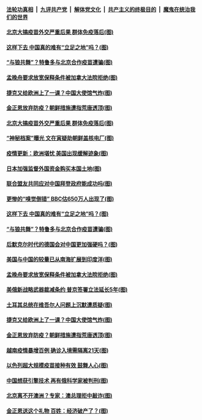 

####  [法轮功真相](../../../../basic/blob/master/README.md?t=02010701) &nbsp;|&nbsp; [九评共产党](../../../../9ping.md/blob/master/README.md?t=02010701) &nbsp;|&nbsp; [解体党文化](../../../../jtdwh.md/blob/master/README.md?t=02010701)  &nbsp;|&nbsp; [共产主义的终极目的](../../../../gczydzjmd.md/blob/master/README.md?t=02010701) &nbsp;|&nbsp; [魔鬼在统治我们的世界](../../../../mgztzwmdsj.md/blob/master/README.md?t=02010701) 

#### [北京大搞疫苗外交严重后果 群体免疫落后(图)](../pages/p9/960909.md?t=02010701) 

#### [这样下去 中国真的难有“立足之地”吗？(图)](../pages/p9/960886.md?t=02010701) 

#### [“与狼共舞”？特鲁多与北京合作疫苗遭骗(图)](../pages/p9/960740.md?t=02010701) 

#### [孟晚舟要求放宽保释条件被加拿大法院拒绝(图)](../pages/p9/960799.md?t=02010701) 

#### [捷克又给欧洲上了一课？中国大使馆气炸(图)](../pages/p9/960739.md?t=02010701) 

#### [金正恩放弃防疫？朝鲜措施遭指荒唐透顶(图)](../pages/p9/960610.md?t=02010701) 

#### [北京大搞疫苗外交严重后果 群体免疫落后(图)](../pages/p9/960909.md?t=02010701) 

#### [“神秘档案”曝光 文在寅疑助朝鲜盖核电厂(图)](../pages/p9/960841.md?t=02010701) 

#### [疫情更新：欧洲堪忧 美国出现缓解迹象(图)](../pages/p9/960895.md?t=02010701) 

#### [日本加强监督外国资金购买本国土地(图)](../pages/p9/960848.md?t=02010701) 

#### [联合盟友共同应对中国拜登政府能成功吗(图)](../pages/p9/960892.md?t=02010701) 

#### [更惨的“嗅觉倒错” BBC估650万人出现了(图)](../pages/p9/960846.md?t=02010701) 

#### [这样下去 中国真的难有“立足之地”吗？(图)](../pages/p9/960886.md?t=02010701) 

#### [“与狼共舞”？特鲁多与北京合作疫苗遭骗(图)](../pages/p9/960740.md?t=02010701) 

#### [后默克尔时代的德国会对中国更加强硬吗？(图)](../pages/p9/960802.md?t=02010701) 

#### [美国与中国的较量已从南海扩展到印度洋(图)](../pages/p9/960801.md?t=02010701) 

#### [孟晚舟要求放宽保释条件被加拿大法院拒绝(图)](../pages/p9/960799.md?t=02010701) 

#### [美俄新战略武器裁减条约 普京签署立法延长5年(图)](../pages/p9/960797.md?t=02010701) 

#### [土耳其总统在维吾尔人问题上沉默遭质疑(图)](../pages/p9/960796.md?t=02010701) 

#### [捷克又给欧洲上了一课？中国大使馆气炸(图)](../pages/p9/960739.md?t=02010701) 

#### [金正恩放弃防疫？朝鲜措施遭指荒唐透顶(图)](../pages/p9/960610.md?t=02010701) 

#### [越南疫情暴增百例 确诊入境需隔离21天(图)](../pages/p9/960678.md?t=02010701) 

#### [以色列超大规模疫苗接种有效 鼓舞人心(图)](../pages/p9/960677.md?t=02010701) 

#### [中国想获引擎技术 再有俄科学家被判刑(图)](../pages/p9/960675.md?t=02010701) 

#### [北京离不开澳洲？专家：澳总理拒中敲诈(图)](../pages/p9/960612.md?t=02010701) 

#### [金正恩送这个礼物 百姓：经济破产了？(图)](../pages/p9/960505.md?t=02010701) 

